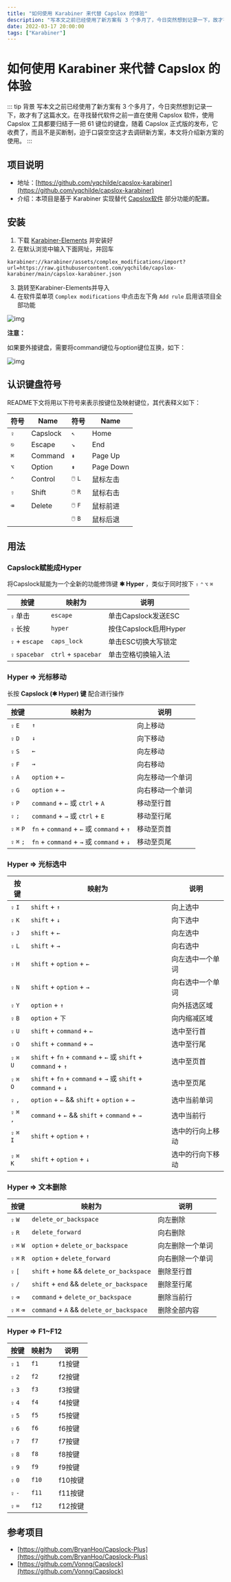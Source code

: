 ```yaml
---
title: "如何使用 Karabiner 来代替 Capslox 的体验"
description: "写本文之前已经使用了新方案有 3 个多月了，今日突然想到记录一下，故才有了这篇水文。在寻找替代软件之前一直在使用 Capslox 软件，使用 Capslox 工具都要归结于一把 61 键位的键盘，随着 Capslox 正式版的发布，它收费了，而且不是买断制，由于我只使用了基础热键，故没有参与付费购买，本文将介绍新方案的使用。"
date: 2022-03-17 20:00:00
tags: ["Karabiner"]
---
```


# 如何使用 Karabiner 来代替 Capslox 的体验

::: tip 背景
写本文之前已经使用了新方案有 3 个多月了，今日突然想到记录一下，故才有了这篇水文。在寻找替代软件之前一直在使用 Capslox 软件，使用 Capslox 工具都要归结于一把 61 键位的键盘，随着 Capslox 正式版的发布，它收费了，而且不是买断制，迫于口袋空空这才去调研新方案，本文将介绍新方案的使用。
:::

## 项目说明

* 地址：[https://github.com/yqchilde/capslox-karabiner](https://github.com/yqchilde/capslox-karabiner)
* 介绍：本项目是基于 Karabiner 实现替代 [Capslox软件](https://capslox.com) 部分功能的配置。

## 安装

1. 下载 [Karabiner-Elements](https://karabiner-elements.pqrs.org/) 并安装好
2. 在默认浏览中输入下面网址，并回车
```text
karabiner://karabiner/assets/complex_modifications/import?url=https://raw.githubusercontent.com/yqchilde/capslox-karabiner/main/capslox-karabiner.json
```
3. 跳转至Karabiner-Elements并导入
4. 在软件菜单项 `Complex modifications` 中点击左下角 `Add rule` 启用该项目全部功能

![img](https://pic.yqqy.top/blog/202211091640796.jpg)

**注意：**

如果要外接键盘，需要将command键位与option键位互换，如下：

![img](https://pic.yqqy.top/blog/202211091641436.jpg)

## 认识键盘符号

README下文将用以下符号来表示按键位及映射键位，其代表释义如下：

| 符号 | Name     | 符号    | Name      |
| ---- | -------- | ------- | --------- |
| `⇪`  | Capslock | `↖`     | Home      |
| `⎋`  | Escape   | `↘`     | End       |
| `⌘`  | Command  | `⇞`     | Page Up   |
| `⌥`  | Option   | `⇟`     | Page Down |
| `⌃`  | Control  | `🖱️` `L` | 鼠标左击  |
| `⇧`  | Shift    | `🖱️` `R` | 鼠标右击  |
| `⌫`  | Delete   | `🖱️` `F` | 鼠标前进  |
|      |          | `🖱️` `B` | 鼠标后退  |

## 用法

### Capslock赋能成Hyper

将Capslock赋能为一个全新的功能修饰键 **✱ Hyper** ，类似于同时按下 `⇧` `⌃` `⌥` `⌘`

| 按键             | 映射为         | 说明                  |
|----------------|-------------| --------------------- |
| `⇪` 单击         | `escape`    | 单击Capslock发送ESC   |
| `⇪` 长按         | `hyper`     | 按住Capslock启用Hyper |
| `⇪` + `escape` | `caps_lock` | 单击ESC切换大写锁定   |
| `⇪` `spacebar` | `ctrl` + `spacebar` | 单击空格切换输入法    |

### Hyper => 光标移动

长按 **Capslock (✱ Hyper) 键** 配合进行操作

| 按键    | 映射为                                      | 说明       |
| ------- |------------------------------------------|----------|
| `⇪` `E` | `↑`                                      | 向上移动     |
| `⇪` `D`     | `↓`                                      | 向下移动     |
| `⇪` `S`     | `←`                                      | 向左移动     |
| `⇪` `F`     | `→`                                      | 向右移动     |
| `⇪` `A`     | `option` + `←`                           | 向左移动一个单词 |
| `⇪` `G`     | `option` + `→`                           | 向右移动一个单词 |
| `⇪` `P`     | `command` + `←` 或 `ctrl` + `A`           | 移动至行首    |
| `⇪` `;`     | `command` + `→` 或 `ctrl` + `E`           | 移动至行尾   |
| `⇪` `⌘` `P` | `fn` + `command` + `←` 或 `command` + `↑` | 移动至页首  |
| `⇪` `⌘` `;` | `fn` + `command` + `→` 或 `command` + `↓` | 移动至页尾    |

### Hyper => 光标选中

| 按键 | 映射为                                                 | 说明       |
| ---- |-----------------------------------------------------|----------|
| `⇪` `I`  | `shift` + `↑`                                       | 向上选中     |
| `⇪` `K`  | `shift` + `↓`                                       | 向下选中     |
| `⇪` `J`  | `shift` + `←`                                       | 向左选中     |
| `⇪` `L`  | `shift` + `→`                                       | 向右选中     |
| `⇪` `H`  | `shift` + `option` + `←`                            | 向左选中一个单词 |
| `⇪` `N`  | `shift` + `option` + `→`                            | 向右选中一个单词 |
| `⇪` `Y`     | `option` + `↑`                                      | 向外括选区域   |
| `⇪` `B`     | `option` + `下`                                      | 向内缩减区域   |
| `⇪` `U`  | `shift` + `command` + `←`                           | 选中至行首    |
| `⇪` `O`  | `shift` + `command` + `→`                           | 选中至行尾    |
| `⇪` `⌘` `U` | `shift` + `fn` + `command` + `←` 或 `shift` + `command` + `↑` | 选中至页首    |
| `⇪` `⌘` `O` | `shift` + `fn` + `command` + `→` 或 `shift` + `command` + `↓` | 选中至页尾    |
| `⇪` `,` | `option` + `←` && `shift` + `option` + `→`          | 选中当前单词   |
| `⇪` `⌘` `,` | `command` + `←` && `shift` + `command` + `→`        | 选中当前行 |
| `⇪` `⌘` `I` | `shift` + `option` + `↑`                            | 选中的行向上移动 |
| `⇪` `⌘` `K` | `shift` + `option` + `↓`                            | 选中的行向下移动 |

### Hyper => 文本删除

| 按键          | 映射为                                     | 说明     |
|-------------|-----------------------------------------| -------- |
| `⇪` `W`     | `delete_or_backspace`                   | 向左删除 |
| `⇪` `R`     | `delete_forward`                        | 向右删除 |
| `⇪` `⌘` `W` | `option` + `delete_or_backspace`        | 向左删除一个单词 |
| `⇪` `⌘` `R` | `option` + `delete_forward`             | 向右删除一个单词 |
| `⇪` `[`     | `shift` + `home` && `delete_or_backspace` | 删除至行首 |
| `⇪` `/`     | `shift` + `end` && `delete_or_backspace` | 删除至行尾 |
| `⇪` `⌫`     | `command` + `delete_or_backspace`       | 删除当前行 |
| `⇪` `⌘` `⌫` | `command` + `A` && `delete_or_backspace` | 删除全部内容 |

### Hyper => F1~F12

| 按键      | 映射为   | 说明    |
|---------|-------|-------|
| `⇪` `1` | `f1`  | f1按键  |
| `⇪` `2` | `f2`  | f2按键  |
| `⇪` `3` | `f3`  | f3按键  |
| `⇪` `4` | `f4`  | f4按键  |
| `⇪` `5` | `f5`  | f5按键  |
| `⇪` `6` | `f6`  | f6按键  |
| `⇪` `7` | `f7`  | f7按键  |
| `⇪` `8` | `f8`  | f8按键  |
| `⇪` `9` | `f9`  | f9按键  |
| `⇪` `0` | `f10` | f10按键 |
| `⇪` `-` | `f11` | f11按键 |
| `⇪` `=` | `f12` | f12按键 |

## 参考项目

- [https://github.com/BryanHoo/Capslock-Plus](https://github.com/BryanHoo/Capslock-Plus)
- [https://github.com/Vonng/Capslock](https://github.com/Vonng/Capslock)